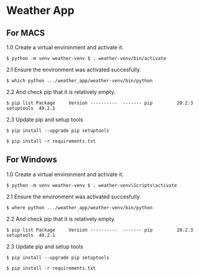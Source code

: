 # Weather App


## For MACS
1.0 Create a virtual environment and activate it.

`
$ python -m venv weather-venv
$ . weather-venv/bin/activate
`

2.1 Ensure the environment was activated succesfully.

`
$ which python
    .../weather_app/weather-venv/bin/python
`

2.2  And check pip that it is relatively empty. 

`
$ pip list
    Package     Version
    ----------  -------
    pip         20.2.3
    setuptools  49.2.1
`

2.3 Update pip and setup tools

`
$ pip install --upgrade pip setuptools
`

`
$ pip install -r requirements.txt
`

## For Windows
1.0 Create a virtual environment and activate it. 

`
$ python -m venv weather-venv
$ . weather-venv\Scripts\activate
`

2.1 Ensure the environment was activated succesfully.

`
$ where python
    .../weather_app/weather-venv/bin/python
`

2.2  And check pip that it is relatively empty. 

`
$ pip list
    Package     Version
    ----------  -------
    pip         20.2.3
    setuptools  49.2.1
`

2.3 Update pip and setup tools

`
$ pip install --upgrade pip setuptools
`

`
$ pip install -r requirements.txt
`

